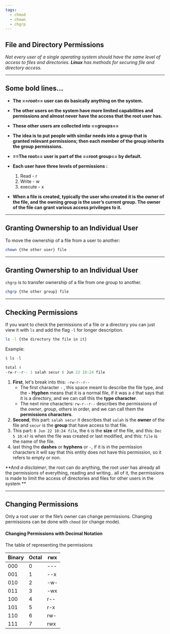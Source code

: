 ```yaml
---
tags:
  - chmod
  - chown
  - chgrp
---
```

## File and Directory Permissions

*Not every user of a single operating system should have the same level of access to files and directories. **Linux** has methods for securing file and directory access.*

---

## Some bold lines...

- **The ==*root*== user can do basically anything on the system.**
- **The other users on the system have more limited capabilities and permissions and almost never have the access that the root user has.**
- **These other users are collected into ==groups==**
- **The idea is to put people with similar needs into a group that is granted relevant permissions; then each member of the group inherits the group permissions.**
- **==The root== user is part of the ==root group== by default.**
- **Each user have three levels of permissions :**
	1. Read - r
	2. Write - w
	3.  execute - x
	
- **When a file is created, typically the user who created it is the owner of the file, and the owning group is the user’s current group. The owner of the file can grant various access privileges to it.**

---

## Granting Ownership to an Individual User

 To move the ownership of a file from a user to another:

```bash
chown {the other user} file
```

---

## Granting Ownership to an Individual User

`chgrp` is to transfer ownership of a file from one group to another.

```bash
chgrp {the other group} file
```

---

## Checking Permissions

If you want to check the permissions of a file or a directory you can just view it with `ls` and add the flag `-l` for longer  description.

```bash
ls -l {the directory the file in it}
```

Example: 

```r
$ ls -l

total 4
-rw-r--r-- 1 salah secur 6 Jun 22 18:24 file
```
1. **First**, let's break into this: `-rw-r--r--`
	- The first character `-` , this space meant to describe the file type, and the **`-` Hyphen** means that it is a normal file, if it was a `d` that says that it is a directory, and we can call this the **type character**.
	- The next nine characters: `rw-r--r--` describes the permissions of the *owner*, *group*, *others* in order, and we can call them the **permissions characters**.
2. **Second**, this part: `salah secur` it describes that `salah` is the **owner** of the file and `secur` is the **group** that have access to that file.
3. This part: `6 Jun 22 18:24 file`, the `6` is the **size** of the file, and this: `Dec 5 10:47` is when the file was created or last modified, and this: `file` is the name of the file.
4. last thing the **dashes** or **hyphens** or `-`, if it is in the permission characters it will say that this entity does not have this permission, so it refers to empty or non.

**And *a disclaimer*, the root can do anything, the root user has already all the permissions of everything, reading and writing.. all of it, the permissions is made to limit the access of directories and files for other users in the system **

---
## Changing Permissions

Only a root user or the file’s owner can change permissions. Changing permissions can be done with `chmod` (or change mode).
#### Changing Permissions with Decimal Notation
The table of representing the permissions

| Binary | Octal | rwx |
| :----- | ----- | --- |
| 000    | 0     | --- |
| 001    | 1     | --x |
| 010    | 2     | -w- |
| 011    | 3     | -wx |
| 100    | 4     | r-- |
| 101    | 5     | r-x |
| 110    | 6     | rw- |
| 111    | 7     | rwx |

